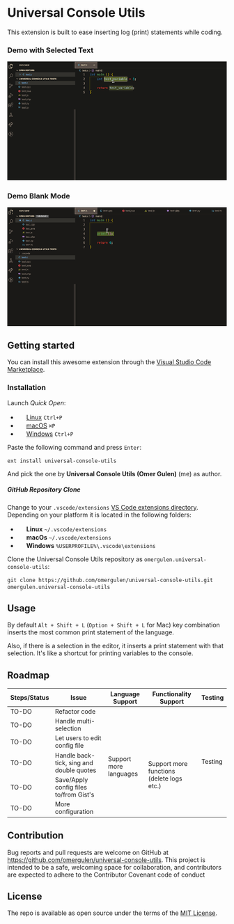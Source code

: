 # Universal Console Utils

This extension is built to ease inserting log (print) statements while coding.

### Demo with Selected Text

<img src="./assets/images/extension-demo-with-text.gif" />

### Demo Blank Mode

<img src="./assets/images/extension-demo-blank.gif" />

## Getting started

You can install this awesome extension through the [Visual Studio Code Marketplace](https://marketplace.visualstudio.com/items?itemName=omergulen.universal-console-utils).

### Installation

Launch *Quick Open*:
  - <img src="https://www.kernel.org/theme/images/logos/favicon.png" width=16 height=16/> <a href="https://code.visualstudio.com/shortcuts/keyboard-shortcuts-linux.pdf">Linux</a> `Ctrl+P`
  - <img src="https://developer.apple.com/favicon.ico" width=16 height=16/> <a href="https://code.visualstudio.com/shortcuts/keyboard-shortcuts-macos.pdf">macOS</a> `⌘P`
  - <img src="https://www.microsoft.com/favicon.ico" width=16 height=16/> <a href="https://code.visualstudio.com/shortcuts/keyboard-shortcuts-windows.pdf">Windows</a> `Ctrl+P`

Paste the following command and press `Enter`:

```shell
ext install universal-console-utils
```

And pick the one by **Universal Console Utils (Omer Gulen)** (me) as author.

##### GitHub Repository Clone

Change to your `.vscode/extensions` [VS Code extensions directory](https://code.visualstudio.com/docs/extensions/install-extension#_side-loading).
Depending on your platform it is located in the following folders:

  - <img src="https://www.kernel.org/theme/images/logos/favicon.png" width=16 height=16/> **Linux** `~/.vscode/extensions`
  - <img src="https://developer.apple.com/favicon.ico" width=16 height=16/> **macOs** `~/.vscode/extensions`
  - <img src="https://www.microsoft.com/favicon.ico" width=16 height=16/> **Windows** `%USERPROFILE%\.vscode\extensions`

Clone the Universal Console Utils repository as `omergulen.universal-console-utils`:

```shell
git clone https://github.com/omergulen/universal-console-utils.git omergulen.universal-console-utils
```

## Usage

By default `Alt + Shift + L` (`Option + Shift + L` for Mac) key combination inserts the most common print statement of the language.

Also, if there is a selection in the editor, it inserts a print statement with that selection. It's like a shortcut for printing variables to the console.

## Roadmap

<table>
    <thead>
        <tr>
            <th>Steps/Status</th>
            <th>Issue</th>
            <th>Language Support</th>
            <th>Functionality Support</th>
            <th>Testing</th>
        </tr>
    </thead>
    <tbody>
        <tr>
            <td>TO-DO</td>
            <td>Refactor code</td>
            <td></td>
            <td></td>
            <td rowspan=6>Testing</td>
        </tr>
        <tr>
            <td>TO-DO</td>
            <td>Handle multi-selection</td>
            <td rowspan=5>Support more languages</td>
        </tr>
        <tr>
            <td>TO-DO</td>
            <td>Let users to edit config file</td>
            <td rowspan=4>Support more functions (delete logs etc.)</td>
        </tr>
        <tr>
            <td>TO-DO</td>
            <td>Handle back-tick, sing and double quotes</td>
        </tr>
        <tr>
            <td>TO-DO</td>
            <td>Save/Apply config files to/from Gist's</td>
        </tr>
        <tr>
            <td>TO-DO</td>
            <td>More configuration</td>
        </tr>
    </tbody>
</table>

## Contribution

Bug reports and pull requests are welcome on GitHub at https://github.com/omergulen/universal-console-utils. This project is intended to be a safe, welcoming space for collaboration, and contributors are expected to adhere to the Contributor Covenant code of conduct

## License

The repo is available as open source under the terms of the [MIT License](http://opensource.org/licenses/MIT).

